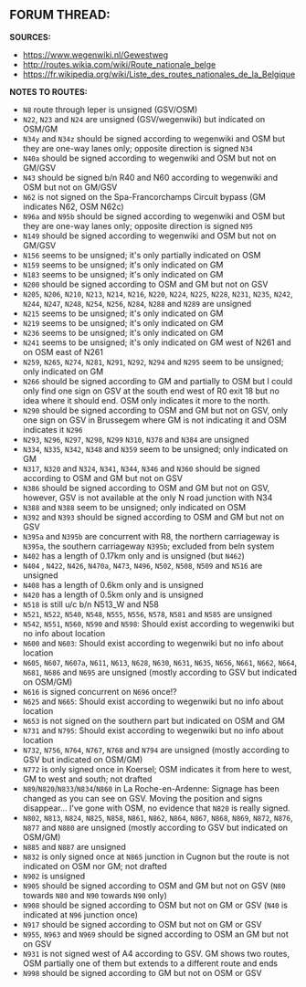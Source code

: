 ﻿**FORUM THREAD:**
- 


**SOURCES:**
- https://www.wegenwiki.nl/Gewestweg
- http://routes.wikia.com/wiki/Route_nationale_belge
- https://fr.wikipedia.org/wiki/Liste_des_routes_nationales_de_la_Belgique


**NOTES TO ROUTES:**
- `N8` route through Ieper is unsigned (GSV/OSM)
- `N22`, `N23` and `N24` are unsigned (GSV/wegenwiki) but indicated on OSM/GM
- `N34y` and `N34z` should be signed according to wegenwiki and OSM but they are one-way lanes only; opposite direction is signed `N34`
- `N40a` should be signed according to wegenwiki and OSM but not on GM/GSV
- `N43` should be signed b/n R40 and N60 according to wegenwiki and OSM but not on GM/GSV
- `N62` is not signed on the Spa-Francorchamps Circuit bypass (GM indicates N62, OSM N62c)
- `N96a` and `N95b` should be signed according to wegenwiki and OSM but they are one-way lanes only; opposite direction is signed `N95`
- `N149` should be signed according to wegenwiki and OSM but not on GM/GSV
- `N156` seems to be unsigned; it's only partially indicated on OSM
- `N159` seems to be unsigned; it's only indicated on GM
- `N183` seems to be unsigned; it's only indicated on GM
- `N200` should be signed according to OSM and GM but not on GSV
- `N205`, `N206`, `N210`, `N213`, `N214`, `N216`, `N220`, `N224`, `N225`, `N228`, `N231`, `N235`, `N242`, `N244`, `N247`, `N248`, `N254`, `N256`, `N284`, `N288` and `N289` are unsigned
- `N215` seems to be unsigned; it's only indicated on GM
- `N219` seems to be unsigned; it's only indicated on GM
- `N236` seems to be unsigned; it's only indicated on GM
- `N241` seems to be unsigned; it's only indicated on GM west of N261 and on OSM east of N261
- `N259`, `N265`, `N274`, `N281`, `N291`, `N292`, `N294` and `N295` seem to be unsigned; only indicated on GM
- `N266` should be signed according to GM and partially to OSM but I could only find one sign on GSV at the south end west of R0 exit 18 but no idea where it should end. OSM only indicates it more to the north.
- `N290` should be signed according to OSM and GM but not on GSV, only one sign on GSV in Brussegem where GM is not indicating it and OSM indicates it `N296`
- `N293`, `N296`, `N297`, `N298`, `N299` `N310`, `N378` and `N384` are unsigned
- `N334`, `N335`, `N342`, `N348` and `N359` seem to be unsigned; only indicated on GM
- `N317`, `N320` and `N324`, `N341`, `N344`, `N346` and `N360` should be signed according to OSM and GM but not on GSV
- `N386` should be signed according to OSM and GM but not on GSV, however, GSV is not available at the only N road junction with N34
- `N388` and `N388` seem to be unsigned; only indicated on OSM
- `N392` and `N393` should be signed according to OSM and GM but not on GSV
- `N395a` and `N395b` are concurrent with R8, the northern carriageway is `N395a`, the southern carriageway `N395b`; excluded from beln system
- `N402` has a length of 0.17km only and is unsigned (but `N462`)
- `N404` , `N422`, `N426`, `N470a`, `N473`, `N496`, `N502`, `N508`, `N509` and `N516` are unsigned
- `N408` has a length of 0.6km only and is unsigned
- `N420` has a length of 0.5km only and is unsigned
- `N518` is still u/c b/n N513_W and N58
- `N521`, `N522`, `N540`, `N548`, `N555`, `N556`, `N578`, `N581` and `N585` are unsigned
- `N542`, `N551`, `N560`, `N590` and `N598`: Should exist according to wegenwiki but no info about location
- `N600` and `N603`: Should exist according to wegenwiki but no info about location
- `N605`, `N607`, `N607a`, `N611`, `N613`, `N628`, `N630`, `N631`, `N635`, `N656`, `N661`, `N662`, `N664`, `N681`, `N686` and `N695` are unsigned (mostly according to GSV but indicated on OSM/GM)
- `N616` is signed concurrent on `N696` once!?
- `N625` and `N665`: Should exist according to wegenwiki but no info about location
- `N653` is not signed on the southern part but indicated on OSM and GM
- `N731` and `N795`: Should exist according to wegenwiki but no info about location
- `N732`, `N756`, `N764`, `N767`, `N768` and `N794` are unsigned (mostly according to GSV but indicated on OSM/GM)
- `N772` is only signed once in Koersel; OSM indicates it from here to west, GM to west and south; not drafted
- `N89`/`N820`/`N833`/`N834`/`N860` in La Roche-en-Ardenne: Signage has been changed as you can see on GSV. Moving the position and signs disappear... I've gone with OSM, no evidence that `N820` is really signed.
- `N802`, `N813`, `N824`, `N825`, `N858`, `N861`, `N862`, `N864`, `N867`, `N868`, `N869`, `N872`, `N876`, `N877` and `N880` are unsigned (mostly according to GSV but indicated on OSM/GM)
- `N885` and `N887` are unsigned
- `N832` is only signed once at `N865` junction in Cugnon but the route is not indicated on OSM nor GM; not drafted
- `N902` is unsigned
- `N905` should be signed according to OSM and GM but not on GSV (`N80` towards `N80` and `N90` towards `N90` only)
- `N908` should be signed according to OSM but not on GM or GSV (`N40` is indicated at `N96` junction once)
- `N917` should be signed according to OSM but not on GM or GSV
- `N955`, `N963` and `N969` should be signed according to OSM an GM but not on GSV
- `N931` is not signed west of A4 according to GSV. GM shows two routes, OSM partially one of them but extends to a different route and ends
- `N998` should be signed according to GM but not on OSM or GSV
